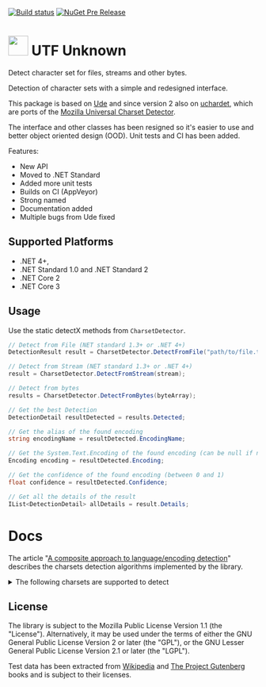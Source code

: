 [![Build status](https://ci.appveyor.com/api/projects/status/xr59ab52cav8vuph/branch/master?svg=true)](https://ci.appveyor.com/project/304NotModified/utf-unknown/branch/master)
[![NuGet Pre Release](https://img.shields.io/nuget/vpre/UTF.Unknown.svg)](https://www.nuget.org/packages/UTF.Unknown/)

<!--
[![codecov.io](https://codecov.io/github/UniversalCharsetDetector/ude/coverage.svg?branch=master)](https://codecov.io/github/UniversalCharsetDetector/ude?branch=master)
-->

<h1><img src="https://raw.githubusercontent.com/CharsetDetector/UTF-unknown/master/logo.png" width="40" height="40" /> UTF Unknown </h1>



Detect character set for files, streams and other bytes.

Detection of character sets with a simple and redesigned interface.

This package is based on [Ude](https://github.com/errepi/ude) and since version 2 also on [uchardet](https://gitlab.freedesktop.org/uchardet/uchardet),
which are ports of the [Mozilla Universal Charset Detector](https://mxr.mozilla.org/mozilla/source/extensions/universalchardet/).

The interface and other classes has been resigned so it's easier to use and better object oriented design (OOD). Unit tests and CI has been added.

Features:

- New API
- Moved to .NET Standard
- Added more unit tests
- Builds on CI (AppVeyor)
- Strong named
- Documentation added
- Multiple bugs from Ude fixed

## Supported Platforms
- .NET 4+, 
- .NET Standard 1.0 and .NET Standard 2
- .NET Core 2
- .NET Core 3

## Usage

Use the static detectX methods from `CharsetDetector`.

```c#
// Detect from File (NET standard 1.3+ or .NET 4+)
DetectionResult result = CharsetDetector.DetectFromFile("path/to/file.txt"); // or pass FileInfo

// Detect from Stream (NET standard 1.3+ or .NET 4+)
result = CharsetDetector.DetectFromStream(stream);

// Detect from bytes
results = CharsetDetector.DetectFromBytes(byteArray);

// Get the best Detection
DetectionDetail resultDetected = results.Detected;

// Get the alias of the found encoding
string encodingName = resultDetected.EncodingName;

// Get the System.Text.Encoding of the found encoding (can be null if not available)
Encoding encoding = resultDetected.Encoding;

// Get the confidence of the found encoding (between 0 and 1)
float confidence = resultDetected.Confidence;

// Get all the details of the result
IList<DetectionDetail> allDetails = result.Details;
```

# Docs

The article "[A composite approach to language/encoding detection](https://www-archive.mozilla.org/projects/intl/UniversalCharsetDetection.html)" describes the charsets detection algorithms implemented by the library.

<details>
  <summary>The following charsets are supported to deteсt</summary>

|        Language         | Encodings                                                                                           |
|-------------------------|-----------------------------------------------------------------------------------------------------|
| International (Unicode) | utf-8; utf-16be / utf-16le; utf-32be / utf-32le / X-ISO-10646-UCS-4-34121 / X-ISO-10646-UCS-4-21431 |
| Arabic                  | iso-8859-6; windows-1256                                                                            |
| Bulgarian               | iso-8859-5; windows-1251                                                                            |
| Chinese                 | iso-2022-cn (via x-cp50227); big5; euc-tw; gb18030; hz-fb-2312                                      |
| Croatian                | iso-8859-2; iso-8859-13; iso-8859-16; windows-1250; ibm852; x-mac-ce                                |
| Czech                   | windows-1250; iso-8859-2; ibm852; x-mac-ce                                                          |
| Danish                  | iso-8859-1; iso-8859-15; windows-1252                                                               |
| English                 | ascii                                                                                               |
| Esperanto               | iso-8859-3                                                                                          |
| Estonian                | iso-8859-4; iso-8859-13; iso-8859-13; windows-1252; windows-1257                                    |
| Finnish                 | iso-8859-1; iso-8859-4; iso-8859-9; iso-8859-13; iso-8859-15; windows-1252                          |
| French                  | iso-8859-1; iso-8859-15; windows-1252                                                               |
| German                  | iso-8859-1; windows-1252                                                                            |
| Greek                   | iso-8859-7; windows-1253                                                                            |
| Hebrew                  | iso-8859-8; windows-1255                                                                            |
| Hungarian               | iso-8859-2; windows-1250                                                                            |
| Irish Gaelic            | iso-8859-1; iso-8859-9; iso-8859-15; windows-1252                                                   |
| Italian                 | iso-8859-1; iso-8859-3; iso-8859-9; iso-8859-15; windows-1252                                       |
| Japanese                | iso-2022-jp; shift-jis; euc-jp                                                                      |
| Korean                  | iso-2022-kr; euc-kr / uhc; cp949 (via ks_c_5601-1987)                                               |
| Lithuanian              | iso-8859-4; iso-8859-10; iso-8859-13                                                                |
| Latvian                 | iso-8859-4; iso-8859-10; iso-8859-13                                                                |
| Maltese                 | iso-8859-3                                                                                          |
| Polish                  | iso-8859-2; iso-8859-13; iso-8859-16; windows-1250; ibm852; x-mac-ce                                |
| Portuguese              | iso-8859-1; iso-8859-9; iso-8859-15; windows-1252                                                   |
| Romanian                | iso-8859-2; iso-8859-16; windows-1250; ibm852                                                       |
| Russian                 | iso-8859-5; kio8-r; windows-1251; x-mac-cyrillic; ibm855; ibm866                                    |
| Slovak                  | windows-1250; iso-8859-2; ibm852; x-mac-ce                                                          |
| Slovene                 | iso-8859-2; iso-8859-16; windows-1250; ibm852; x-mac-ce                                             |
| Spanish                 | iso-8859-1; iso-8859-15; windows-1252                                                               |
| Swedish                 | iso-8859-1; iso-8859-4; iso-8859-9; iso-8859-15; windows-1252                                       |
| Thai                    | tis-620; iso-8859-11                                                                                |
| Turkish                 | iso-8859-3; iso-8859-9                                                                              |
| Vietnamese              | viscii; windows-1258                                                                                |
| Others                  | windows-1252                                                                                        |

</details>



## License

The library is subject to the Mozilla Public License Version 1.1 (the "License"). Alternatively, it may be used under the terms of either the GNU General Public License Version 2 or later (the "GPL"), or the GNU Lesser General Public License Version 2.1 or later (the "LGPL").

Test data has been extracted from [Wikipedia](https://wikipedia.org) and [The Project Gutenberg](https://www.gutenberg.org/) books and is subject to their licenses.
